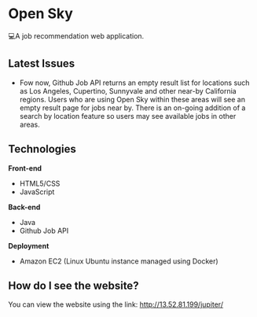 # Open Sky

💻A job recommendation web application.

## Latest Issues
- Fow now, Github Job API returns an empty result list for locations such as Los Angeles, Cupertino, Sunnyvale and other near-by California regions. Users who are using Open Sky within these areas will see an empty result page for jobs near by. There is an on-going addition of a search by location feature so users may see available jobs in other areas.

## Technologies
 **Front-end**
 
 - HTML5/CSS
 - JavaScript
 
 **Back-end**
 
 - Java
 - Github Job API

  **Deployment**
  - Amazon EC2 (Linux Ubuntu instance managed using Docker)
## How do I see the website?

You can view the website using the link: http://13.52.81.199/jupiter/
